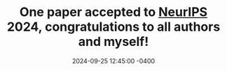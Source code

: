 ---
title: "One paper **accepted** to [NeurIPS](https://runjia.tech/vfpt_page/) 2024, congratulations to all authors and myself!"
date: 2024-09-25 12:45:00 -0400
---